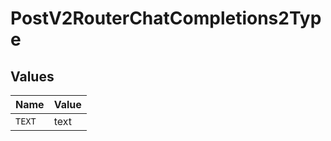 # PostV2RouterChatCompletions2Type


## Values

| Name   | Value  |
| ------ | ------ |
| `TEXT` | text   |